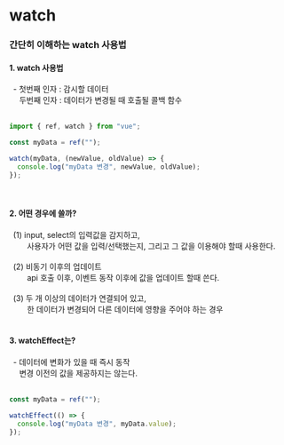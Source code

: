 # watch

### 간단히 이해하는 watch 사용법
#### 1. watch 사용법
&ensp;- 첫번째 인자 : 감시할 데이터<br>
&emsp; 두번째 인자 : 데이터가 변경될 때 호출될 콜백 함수<br><br>

```javascript
import { ref, watch } from "vue";

const myData = ref("");

watch(myData, (newValue, oldValue) => {
  console.log("myData 변경", newValue, oldValue);
});
```
<br>

#### 2. 어떤 경우에 쓸까?
&ensp;(1) input, select의 입력값을 감지하고,<br>
&emsp;&emsp; 사용자가 어떤 값을 입력/선택했는지, 그리고 그 값을 이용해야 할때 사용한다.<br><br>
&ensp;(2) 비동기 이후의 업데이트<br>
&emsp;&emsp; api 호출 이후, 이벤트 동작 이후에 값을 업데이트 할때 쓴다.<br><br>
&ensp;(3) 두 개 이상의 데이터가 연결되어 있고, <br>
&emsp;&emsp; 한 데이터가 변경되어 다른 데이터에 영향을 주어야 하는 경우<br>
<br>

#### 3. watchEffect는?
&ensp;- 데이터에 변화가 있을 때 즉시 동작<br>
&emsp; 변경 이전의 값을 제공하지는 않는다.<br><br>

```javascript
const myData = ref("");

watchEffect(() => {
  console.log("myData 변경", myData.value);
});
  
